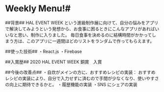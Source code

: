 # Weekly Menu!#

##背景##
HAL EVENT WEEK という進級制作展に向けて、自分の悩みをアプリで解決してみようという発想から、お食事に困るときにこんなアプリがあればいいなと思い、制作に入りました。
毎日食事を決めるのに結構時間がかかってしまう方は、このアプリに一週間ほどのリストをランダムで作ってもらえます。

##使った技術##
・React.js
・Firebase

##入賞歴##
2020 HAL EVENT WEEK 銅賞　入賞

##今後の改善点##
・自炊がメインの方に、おすすめレシピの実装：
おすすめレシピの実装により、自分で入力せずに済むので手間が少なくなり、使いやすさの向上に期待できるかと。
・履歴機能の実装
・SNS にシェアの実装
